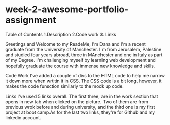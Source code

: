 # week-2-awesome-portfolio-assignment

Table of Contents
1.Description
2.Code work
3. Links


Greetings and Welcome to my ReadeMe, I'm Dana and I'm a recent graduate from the University of Manchester. I'm from Jerusalem, Palestine and studied four years abroad, three in MAnchester and one in Italy as part of my Degree. 
I'm challenging myself by learning web development and hopefully graduate the course with immense new knowledge and skills.

Code Work
I've added a couple of divs to the HTML code to help me narrow it down more when wrtitin it in CSS. The CSS code is a bit long, however, it makes the code funsction similarly to the mock up code. 

Links
I've used 5 links overall. The first three, are in the work section that opens in new tab when clicked on the picture. Two of them are from previous wrok before and during university, and the third one is my first project at boot camp.As for the last two links, they're for Github and my linkedin account.